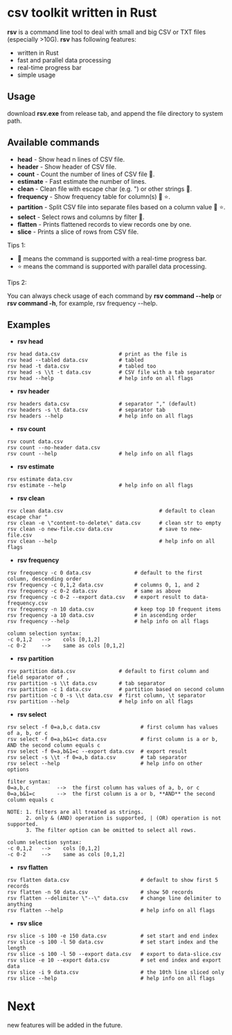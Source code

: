 # csv toolkit written in Rust

**rsv** is a command line tool to deal with small and big CSV or TXT files (especially >10G). **rsv** has following features:

- written in Rust
- fast and parallel data processing
- real-time progress bar
- simple usage

## Usage

download **rsv.exe** from release tab, and append the file directory to system path.

## Available commands

- **head** - Show head n lines of CSV file.
- **header** - Show header of CSV file.
- **count** - Count the number of lines of CSV file :running:.
- **estimate** - Fast estimate the number of lines.
- **clean** - Clean file with escape char (e.g. ") or other strings :running:.
- **frequency** - Show frequency table for column(s) :running: :star:.
- **partition** - Split CSV file into separate files based on a column value :running: :star:.
- **select** - Select rows and columns by filter :running:.
- **flatten** - Prints flattened records to view records one by one.
- **slice** - Prints a slice of rows from CSV file.

Tips 1:

- :running: means the command is supported with a real-time progress bar.
- :star: means the command is supported with parallel data processing.

Tips 2:

You can always check usage of each command by **rsv command --help** or **rsv command -h**,
for example, rsv frequency --help.

## Examples

- **rsv head**

```shell
rsv head data.csv                   # print as the file is
rsv head --tabled data.csv          # tabled
rsv head -t data.csv                # tabled too
rsv head -s \\t -t data.csv         # CSV file with a tab separator
rsv head --help                     # help info on all flags
```

- **rsv header**

```shell
rsv headers data.csv                # separator "," (default)
rsv headers -s \t data.csv          # separator tab
rsv headers --help                  # help info on all flags
```

- **rsv count**

```shell
rsv count data.csv
rsv count --no-header data.csv
rsv count --help                    # help info on all flags
```

- **rsv estimate**

```shell
rsv estimate data.csv
rsv estimate --help                 # help info on all flags
```

- **rsv clean**

```shell
rsv clean data.csv                               # default to clean escape char "
rsv clean -e \"content-to-delete\" data.csv      # clean str to empty
rsv clean -o new-file.csv data.csv               # save to new-file.csv
rsv clean --help                                 # help info on all flags
```

- **rsv frequency**

```shell
rsv frequency -c 0 data.csv              # default to the first column, descending order
rsv frequency -c 0,1,2 data.csv          # columns 0, 1, and 2
rsv frequency -c 0-2 data.csv            # same as above
rsv frequency -c 0-2 --export data.csv   # export result to data-frequency.csv
rsv frequency -n 10 data.csv             # keep top 10 frequent items
rsv frequency -a 10 data.csv             # in ascending order
rsv frequency --help                     # help info on all flags

column selection syntax:
-c 0,1,2   -->    cols [0,1,2]
-c 0-2     -->    same as cols [0,1,2]
```

- **rsv partition**

```shell
rsv partition data.csv              # default to first column and field separator of ,
rsv partition -s \\t data.csv       # tab separator
rsv partition -c 1 data.csv         # partition based on second column
rsv partition -c 0 -s \\t data.csv  # first column, \t separator
rsv partition --help                # help info on all flags
```

- **rsv select**

```shell
rsv select -f 0=a,b,c data.csv             # first column has values of a, b, or c
rsv select -f 0=a,b&1=c data.csv           # first column is a or b, AND the second column equals c
rsv select -f 0=a,b&1=c --export data.csv  # export result
rsv select -s \\t -f 0=a,b data.csv        # tab separator
rsv select --help                          # help info on other options

filter syntax:
0=a,b,c         -->  the first column has values of a, b, or c
0=a,b&1=c       -->  the first column is a or b, **AND** the second column equals c

NOTE: 1. filters are all treated as strings.
      2. only & (AND) operation is supported, | (OR) operation is not supported.
      3. The filter option can be omitted to select all rows.

column selection syntax:
-c 0,1,2   -->    cols [0,1,2]
-c 0-2     -->    same as cols [0,1,2]
```

- **rsv flatten**

```shell
rsv flatten data.csv                       # default to show first 5 records
rsv flatten -n 50 data.csv                 # show 50 records
rsv flatten --delimiter \"--\" data.csv    # change line delimiter to anything
rsv flatten --help                         # help info on all flags
```

- **rsv slice**

```shell
rsv slice -s 100 -e 150 data.csv           # set start and end index
rsv slice -s 100 -l 50 data.csv            # set start index and the length
rsv slice -s 100 -l 50 --export data.csv   # export to data-slice.csv
rsv slice -e 10 --export data.csv          # set end index and export data
rsv slice -i 9 data.csv                    # the 10th line sliced only
rsv slice --help                           # help info on all flags
```

# Next

new features will be added in the future.
